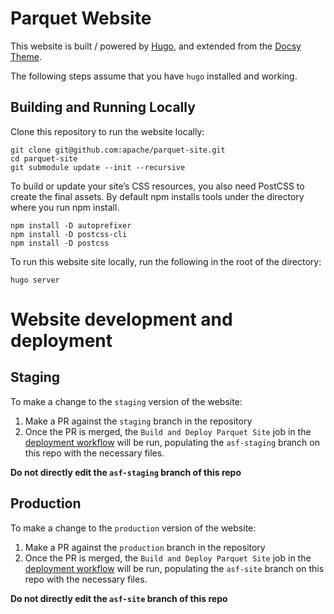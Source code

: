 # Parquet Website

This website is built / powered by [Hugo](https://gohugo.io/), and extended from the [Docsy Theme](https://www.docsy.dev/).

The following steps assume that you have `hugo` installed and working.

## Building and Running Locally

Clone this repository to run the website locally:

```shell
git clone git@github.com:apache/parquet-site.git
cd parquet-site
git submodule update --init --recursive
```

To build or update your site’s CSS resources, you also need PostCSS to create the final assets. By default npm installs tools under the directory where you run npm install.

```
npm install -D autoprefixer
npm install -D postcss-cli
npm install -D postcss
```

To run this website site locally, run the following in the root of the directory:

```shell
hugo server
```

# Website development and deployment

## Staging

To make a change to the `staging` version of the website:
1. Make a PR against the `staging` branch in the repository
2. Once the PR is merged, the `Build and Deploy Parquet Site`
job in the [deployment workflow](./.github/workflows/deploy.yml) will be run, populating the `asf-staging` branch on this repo with the necessary files.

**Do not directly edit the `asf-staging` branch of this repo**

## Production

To make a change to the `production` version of the website:
1. Make a PR against the `production` branch in the repository
2. Once the PR is merged, the `Build and Deploy Parquet Site`
job in the [deployment workflow](./.github/workflows/deploy.yml) will be run, populating the `asf-site` branch on this repo with the necessary files.

**Do not directly edit the `asf-site` branch of this repo**
